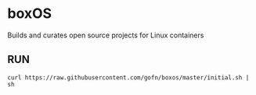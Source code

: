 # boxOS
Builds and curates open source projects for Linux containers

## RUN

    curl https://raw.githubusercontent.com/gofn/boxos/master/initial.sh | sh
